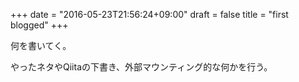 +++
date = "2016-05-23T21:56:24+09:00"
draft = false
title = "first blogged"
+++

何を書いてく。

やったネタやQiitaの下書き、外部マウンティング的な何かを行う。
